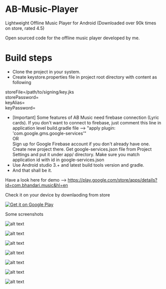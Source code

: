 # AB-Music-Player
Lightweight Offline Music Player for Android (Downloaded over 90k times on store, rated 4.5)

Open sourced code for the offline music player developed by me.

# Build steps

- Clone the project in your system.
- Create keystore.properties file in project root directory with content as following

storeFile=/path/to/signing/key.jks <br/>
storePassword=<insert keystore password> <br/>
keyAlias= <insert key alias> <br/>
keyPassword=<insert key password> <br/>

- [Important] Some features of AB Music need firebase connection (Lyric cards). If you don't want to connect to firebase, just comment this line in application level build.gradle file --> "apply plugin: 'com.google.gms.google-services'" <br/>
OR <br/>
Sign up for Google Firebase account if you don't already have one. Create new project there. Get google-services.json file from Project Settings and put it under app/ directory. Make sure you match application id with id in google-services.json 
- Use Android studio 3.+ and latest build tools version and gradle.
- And that shall be it.

Have a look here for demo --> https://play.google.com/store/apps/details?id=com.bhandari.music&hl=en

Check it on your device by downlaoding from store

<a href="https://play.google.com/store/apps/details?id=com.bhandari.music">
  <img alt="Get it on Google Play"
       src="https://developer.android.com/images/brand/en_generic_rgb_wo_45.png" />
</a>

Some screenshots

![alt text](https://user-images.githubusercontent.com/16557921/39107795-2d027a34-46e2-11e8-943c-baa7e44292e8.jpg)

![alt text](https://user-images.githubusercontent.com/16557921/36733117-96c1a4ee-1bf5-11e8-8212-23d8a5f51151.png)

![alt text](https://user-images.githubusercontent.com/16557921/36733121-9c2b61f4-1bf5-11e8-9d02-b25e7841ee14.png)

![alt text](https://user-images.githubusercontent.com/16557921/36733136-a3d05c66-1bf5-11e8-875a-073c72cc5268.png)

![alt text](https://user-images.githubusercontent.com/16557921/36733140-a8155ca4-1bf5-11e8-97a3-2ff92fd9cd2a.png)

![alt text](https://user-images.githubusercontent.com/16557921/36733101-8cc96044-1bf5-11e8-9970-9c6e900e5ace.png)

![alt text](https://user-images.githubusercontent.com/16557921/36733108-912d90d8-1bf5-11e8-95e2-62d17c8e7900.png)

